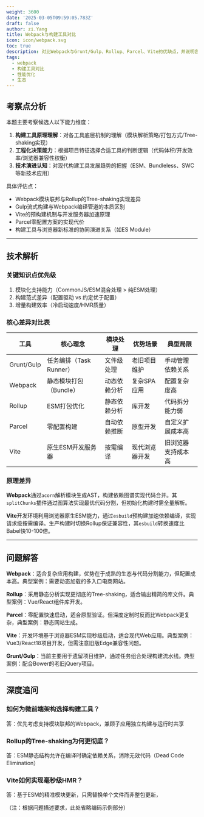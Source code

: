 ```yaml
---
weight: 3600
date: '2025-03-05T09:59:05.783Z'
draft: false
author: zi.Yang
title: Webpack与构建工具对比
icon: icon/webpack.svg
toc: true
description: 对比Webpack与Grunt/Gulp、Rollup、Parcel、Vite的优缺点，并说明各自适用的场景（如库开发、应用构建、开发体验等）。
tags:
  - webpack
  - 构建工具对比
  - 性能优化
  - 生态
---
```


## 考察点分析

本题主要考察候选人以下能力维度：

1. **构建工具原理理解**：对各工具底层机制的理解（模块解析策略/打包方式/Tree-shaking实现）
2. **工程化决策能力**：根据项目特征选择合适工具的判断逻辑（代码体积/开发效率/浏览器兼容性权衡）
3. **技术演进认知**：对现代构建工具发展趋势的把握（ESM、Bundleless、SWC等新技术应用）

具体评估点：

- Webpack模块联邦与Rollup的Tree-shaking实现差异
- Gulp流式构建与Webpack编译管道的本质区别
- Vite的预构建机制与开发服务器加速原理
- Parcel零配置方案的实现代价
- 构建工具与浏览器新标准的协同演进关系（如ES Module）

---

## 技术解析

### 关键知识点优先级

1. 模块化支持能力（CommonJS/ESM混合处理 > 纯ESM处理）
2. 构建范式差异（配置驱动 vs 约定优于配置）
3. 增量构建效率（冷启动速度/HMR质量）

### 核心差异对比表

| 工具        | 核心理念                | 模块处理       | 优势场景           | 典型局限          |
|------------|------------------------|--------------|------------------|-----------------|
| Grunt/Gulp | 任务编排（Task Runner）  | 文件级处理     | 老旧项目维护       | 手动管理依赖关系    |
| Webpack    | 静态模块打包（Bundle）   | 动态依赖分析    | 复杂SPA应用      | 配置复杂度高       |
| Rollup     | ESM打包优化            | 静态依赖分析     | 库开发           | 代码拆分能力弱      |
| Parcel     | 零配置构建             | 自动依赖推断     | 原型开发          | 自定义扩展成本高     |
| Vite       | 原生ESM开发服务器       | 按需编译        | 现代浏览器开发      | 旧浏览器支持成本高   |

### 原理差异

**Webpack**通过`acorn`解析模块生成AST，构建依赖图谱实现代码合并。其`splitChunks`插件通过图算法实现最优代码分割，但初始化构建时需全量解析。

**Vite**开发环境利用浏览器原生ESM能力，通过`esbuild`预构建加速依赖编译，实现请求级按需编译。生产构建时切换Rollup保证兼容性，其`esbuild`转换速度比Babel快10-100倍。

---

## 问题解答

**Webpack**：适合复杂应用构建，优势在于成熟的生态与代码分割能力，但配置成本高。典型案例：需要动态加载的多入口电商网站。

**Rollup**：采用静态分析实现更彻底的Tree-shaking，适合输出精简的库文件。典型案例：Vue/React组件库开发。

**Parcel**：零配置快速启动，适合原型验证。但深度定制时反而比Webpack更复杂，典型案例：静态网站生成。

**Vite**：开发环境基于浏览器ESM实现秒级启动，适合现代Web应用。典型案例：Vue3/React18项目开发，但需注意旧版Edge兼容性问题。

**Grunt/Gulp**：当前主要用于遗留项目维护，通过任务组合处理构建流水线。典型案例：配合Bower的老旧jQuery项目。

---

## 深度追问

### 如何为微前端架构选择构建工具？

答：优先考虑支持模块联邦的Webpack，兼顾子应用独立构建与运行时共享

### Rollup的Tree-shaking为何更彻底？

答：ESM静态结构允许在编译时确定依赖关系，消除无效代码（Dead Code Elimination）

### Vite如何实现毫秒级HMR？

答：基于ESM的精准模块更新，只需替换单个文件而非整包更新，

（注：根据问题描述要求，此处省略编码示例部分）
